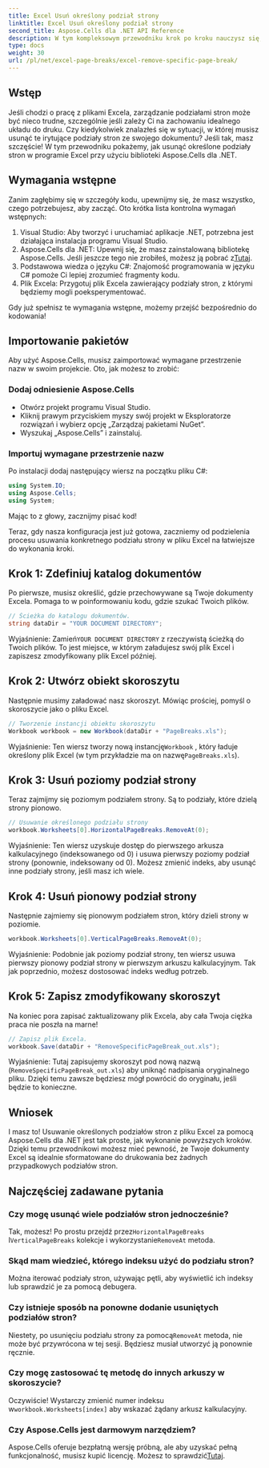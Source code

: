 ```yaml
---
title: Excel Usuń określony podział strony
linktitle: Excel Usuń określony podział strony
second_title: Aspose.Cells dla .NET API Reference
description: W tym kompleksowym przewodniku krok po kroku nauczysz się, jak usuwać określone podziały stron z plików programu Excel za pomocą narzędzia Aspose.Cells for .NET.
type: docs
weight: 30
url: /pl/net/excel-page-breaks/excel-remove-specific-page-break/
---
```

## Wstęp

Jeśli chodzi o pracę z plikami Excela, zarządzanie podziałami stron może być nieco trudne, szczególnie jeśli zależy Ci na zachowaniu idealnego układu do druku. Czy kiedykolwiek znalazłeś się w sytuacji, w której musisz usunąć te irytujące podziały stron ze swojego dokumentu? Jeśli tak, masz szczęście! W tym przewodniku pokażemy, jak usunąć określone podziały stron w programie Excel przy użyciu biblioteki Aspose.Cells dla .NET. 

## Wymagania wstępne 

Zanim zagłębimy się w szczegóły kodu, upewnijmy się, że masz wszystko, czego potrzebujesz, aby zacząć. Oto krótka lista kontrolna wymagań wstępnych:

1. Visual Studio: Aby tworzyć i uruchamiać aplikacje .NET, potrzebna jest działająca instalacja programu Visual Studio.
2. Aspose.Cells dla .NET: Upewnij się, że masz zainstalowaną bibliotekę Aspose.Cells. Jeśli jeszcze tego nie zrobiłeś, możesz ją pobrać z[Tutaj](https://releases.aspose.com/cells/net/).
3. Podstawowa wiedza o języku C#: Znajomość programowania w języku C# pomoże Ci lepiej zrozumieć fragmenty kodu.
4. Plik Excela: Przygotuj plik Excela zawierający podziały stron, z którymi będziemy mogli poeksperymentować.

Gdy już spełnisz te wymagania wstępne, możemy przejść bezpośrednio do kodowania!

## Importowanie pakietów

Aby użyć Aspose.Cells, musisz zaimportować wymagane przestrzenie nazw w swoim projekcie. Oto, jak możesz to zrobić:

### Dodaj odniesienie Aspose.Cells
- Otwórz projekt programu Visual Studio.
- Kliknij prawym przyciskiem myszy swój projekt w Eksploratorze rozwiązań i wybierz opcję „Zarządzaj pakietami NuGet”.
- Wyszukaj „Aspose.Cells” i zainstaluj.

### Importuj wymagane przestrzenie nazw
Po instalacji dodaj następujący wiersz na początku pliku C#:

```csharp
using System.IO;
using Aspose.Cells;
using System;
```

Mając to z głowy, zacznijmy pisać kod!

Teraz, gdy nasza konfiguracja jest już gotowa, zaczniemy od podzielenia procesu usuwania konkretnego podziału strony w pliku Excel na łatwiejsze do wykonania kroki.

## Krok 1: Zdefiniuj katalog dokumentów

Po pierwsze, musisz określić, gdzie przechowywane są Twoje dokumenty Excela. Pomaga to w poinformowaniu kodu, gdzie szukać Twoich plików.

```csharp
// Ścieżka do katalogu dokumentów.
string dataDir = "YOUR DOCUMENT DIRECTORY";
```

 Wyjaśnienie: Zamień`YOUR DOCUMENT DIRECTORY` z rzeczywistą ścieżką do Twoich plików. To jest miejsce, w którym załadujesz swój plik Excel i zapiszesz zmodyfikowany plik Excel później.

## Krok 2: Utwórz obiekt skoroszytu

Następnie musimy załadować nasz skoroszyt. Mówiąc prościej, pomyśl o skoroszycie jako o pliku Excel.

```csharp
// Tworzenie instancji obiektu skoroszytu
Workbook workbook = new Workbook(dataDir + "PageBreaks.xls");
```

 Wyjaśnienie: Ten wiersz tworzy nową instancję`Workbook` , który ładuje określony plik Excel (w tym przykładzie ma on nazwę`PageBreaks.xls`). 

## Krok 3: Usuń poziomy podział strony

Teraz zajmijmy się poziomym podziałem strony. Są to podziały, które dzielą strony pionowo.

```csharp
// Usuwanie określonego podziału strony
workbook.Worksheets[0].HorizontalPageBreaks.RemoveAt(0);
```

Wyjaśnienie: Ten wiersz uzyskuje dostęp do pierwszego arkusza kalkulacyjnego (indeksowanego od 0) i usuwa pierwszy poziomy podział strony (ponownie, indeksowany od 0). Możesz zmienić indeks, aby usunąć inne podziały strony, jeśli masz ich wiele. 

## Krok 4: Usuń pionowy podział strony

Następnie zajmiemy się pionowym podziałem stron, który dzieli strony w poziomie.

```csharp
workbook.Worksheets[0].VerticalPageBreaks.RemoveAt(0);
```

Wyjaśnienie: Podobnie jak poziomy podział strony, ten wiersz usuwa pierwszy pionowy podział strony w pierwszym arkuszu kalkulacyjnym. Tak jak poprzednio, możesz dostosować indeks według potrzeb.

## Krok 5: Zapisz zmodyfikowany skoroszyt

Na koniec pora zapisać zaktualizowany plik Excela, aby cała Twoja ciężka praca nie poszła na marne!

```csharp
// Zapisz plik Excela.
workbook.Save(dataDir + "RemoveSpecificPageBreak_out.xls");
```

Wyjaśnienie: Tutaj zapisujemy skoroszyt pod nową nazwą (`RemoveSpecificPageBreak_out.xls`) aby uniknąć nadpisania oryginalnego pliku. Dzięki temu zawsze będziesz mógł powrócić do oryginału, jeśli będzie to konieczne.

## Wniosek

I masz to! Usuwanie określonych podziałów stron z pliku Excel za pomocą Aspose.Cells dla .NET jest tak proste, jak wykonanie powyższych kroków. Dzięki temu przewodnikowi możesz mieć pewność, że Twoje dokumenty Excel są idealnie sformatowane do drukowania bez żadnych przypadkowych podziałów stron.

## Najczęściej zadawane pytania

### Czy mogę usunąć wiele podziałów stron jednocześnie?  
Tak, możesz! Po prostu przejdź przez`HorizontalPageBreaks` I`VerticalPageBreaks` kolekcje i wykorzystanie`RemoveAt` metoda.

### Skąd mam wiedzieć, którego indeksu użyć do podziału stron?  
Można iterować podziały stron, używając pętli, aby wyświetlić ich indeksy lub sprawdzić je za pomocą debugera.

### Czy istnieje sposób na ponowne dodanie usuniętych podziałów stron?  
 Niestety, po usunięciu podziału strony za pomocą`RemoveAt` metoda, nie może być przywrócona w tej sesji. Będziesz musiał utworzyć ją ponownie ręcznie.

### Czy mogę zastosować tę metodę do innych arkuszy w skoroszycie?  
 Oczywiście! Wystarczy zmienić numer indeksu w`workbook.Worksheets[index]` aby wskazać żądany arkusz kalkulacyjny.

### Czy Aspose.Cells jest darmowym narzędziem?  
 Aspose.Cells oferuje bezpłatną wersję próbną, ale aby uzyskać pełną funkcjonalność, musisz kupić licencję. Możesz to sprawdzić[Tutaj](https://purchase.aspose.com/buy).